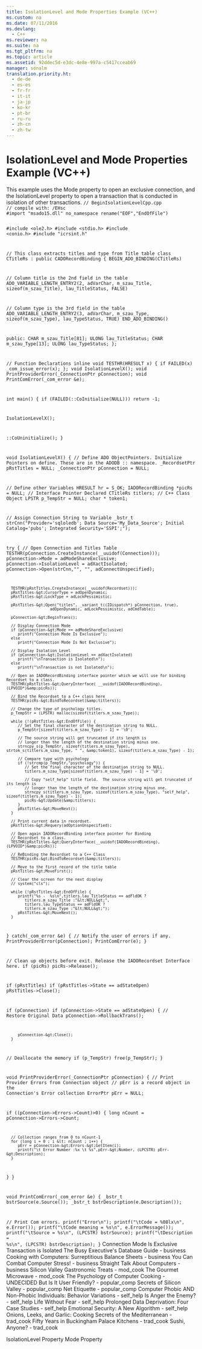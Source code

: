 ```yaml
---
title: IsolationLevel and Mode Properties Example (VC++)
ms.custom: na
ms.date: 07/11/2016
ms.devlang: 
  - C++
ms.reviewer: na
ms.suite: na
ms.tgt_pltfrm: na
ms.topic: article
ms.assetid: 92ddec5d-e3dc-4e8e-997a-c5417cceab69
manager: sonalm
translation.priority.ht: 
  - de-de
  - es-es
  - fr-fr
  - it-it
  - ja-jp
  - ko-kr
  - pt-br
  - ru-ru
  - zh-cn
  - zh-tw
---
```

# IsolationLevel and Mode Properties Example (VC++)
<?xml version="1.0" encoding="utf-8"?>
<developerReferenceWithoutSyntaxDocument xmlns="http://ddue.schemas.microsoft.com/authoring/2003/5" xmlns:xlink="http://www.w3.org/1999/xlink" xmlns:xsi="http://www.w3.org/2001/XMLSchema-instance" xsi:schemaLocation="http://ddue.schemas.microsoft.com/authoring/2003/5 http://dduestorage.blob.core.windows.net/ddueschema/developer.xsd">
  <introduction>
    <para>This example uses the <legacyLink xlink:href="808661eb-0d7c-4e6d-8e40-9dc3bef3d77a">Mode</legacyLink> property to open an exclusive connection, and the <legacyLink xlink:href="ea84e4b2-fbf2-4eef-b9ce-796b22e21800">IsolationLevel</legacyLink> property to open a transaction that is conducted in isolation of other transactions.</para>
  </introduction>
  <codeExample>
    <code>// BeginIsolationLevelCpp.cpp
// compile with: /EHsc
#import "msado15.dll" no_namespace rename("EOF","EndOfFile")

#include &lt;ole2.h&gt;
#include &lt;stdio.h&gt;
#include &lt;conio.h&gt;
#include "icrsint.h"

// This class extracts titles and type from Title table
class CTitleRs : public CADORecordBinding {
   BEGIN_ADO_BINDING(CTitleRs)

   // Column title is the 2nd field in the table
    ADO_VARIABLE_LENGTH_ENTRY2(2, adVarChar, m_szau_Title, sizeof(m_szau_Title), lau_TitleStatus, FALSE)

   // Column type is the 3rd field in the table
   ADO_VARIABLE_LENGTH_ENTRY2(3, adVarChar, m_szau_Type, sizeof(m_szau_Type), lau_TypeStatus, TRUE)
   END_ADO_BINDING()

public:
   CHAR m_szau_Title[81];
   ULONG lau_TitleStatus;
   CHAR m_szau_Type[13];
   ULONG lau_TypeStatus;
};

// Function Declarations
inline void TESTHR(HRESULT x) { if FAILED(x) _com_issue_error(x); };
void IsolationLevelX();
void PrintProviderError(_ConnectionPtr pConnection);
void PrintComError(_com_error &amp;e);

int main() {
   if (FAILED(::CoInitialize(NULL)))
      return -1;

   IsolationLevelX();
   
   ::CoUninitialize();
}

void IsolationLevelX() {
   // Define ADO ObjectPointers.  Initialize Pointers on define.  These are in the ADODB :: namespace.
   _RecordsetPtr  pRstTitles  = NULL;
   _ConnectionPtr pConnection = NULL;

   // Define other Variables
   HRESULT hr = S_OK;
   IADORecordBinding *picRs = NULL;   // Interface Pointer Declared
   CTitleRs titlers;   // C++ Class Object
   LPSTR p_TempStr = NULL;
   char * token1;
      
   // Assign Connection String to Variable
   _bstr_t strCnn("Provider='sqloledb'; Data Source='My_Data_Source'; Initial Catalog='pubs'; Integrated Security='SSPI';");

   try {
      // Open Connection and Titles Table
      TESTHR(pConnection.CreateInstance(__uuidof(Connection)));
      pConnection-&gt;Mode = adModeShareExclusive;
      pConnection-&gt;IsolationLevel = adXactIsolated;
      pConnection-&gt;Open(strCnn,"", "", adConnectUnspecified);

      TESTHR(pRstTitles.CreateInstance(__uuidof(Recordset)));
      pRstTitles-&gt;CursorType = adOpenDynamic;
      pRstTitles-&gt;LockType = adLockPessimistic;

      pRstTitles-&gt;Open("titles", _variant_t((IDispatch*) pConnection, true),
                       adOpenDynamic, adLockPessimistic, adCmdTable);

      pConnection-&gt;BeginTrans();

      // Display Connection Mode
      if (pConnection-&gt;Mode == adModeShareExclusive)
         printf("Connection Mode Is Exclusive");
      else
         printf("Connection Mode Is Not Exclusive");     

      // Display Isolation Level 
      if (pConnection-&gt;IsolationLevel == adXactIsolated)
         printf("\nTransaction is Isolated\n");
      else
         printf("\nTransaction is not Isolated\n");

      // Open an IADORecordBinding interface pointer which we will use for binding Recordset to a class.
      TESTHR(pRstTitles-&gt;QueryInterface( __uuidof(IADORecordBinding), (LPVOID*)&amp;picRs));

      // Bind the Recordset to a C++ class here
      TESTHR(picRs-&gt;BindToRecordset(&amp;titlers));

      // Change the type of psychology titles.
      p_TempStr = (LPSTR) malloc(sizeof(titlers.m_szau_Type));

      while (!(pRstTitles-&gt;EndOfFile)) {
         // Set the final character of the destination string to NULL.
         p_TempStr[sizeof(titlers.m_szau_Type) - 1] = '\0';

         // The source string will get truncated if its length is 
         // longer than the length of the destination string minus one.
         strncpy_s(p_TempStr, sizeof(titlers.m_szau_Type), strtok_s(titlers.m_szau_Type, " ", &amp;token1), sizeof(titlers.m_szau_Type) - 1);
         
         // Compare type with psychology
         if (!strcmp(p_TempStr,"psychology")) {
            // Set the final character of the destination string to NULL.
            titlers.m_szau_Type[sizeof(titlers.m_szau_Type) - 1] = '\0';

            // Copy "self_help" title field.  The source string will get truncated if its length is 
            // longer than the length of the destination string minus one.
            strncpy_s(titlers.m_szau_Type, sizeof(titlers.m_szau_Type), "self_help", sizeof(titlers.m_szau_Type) - 1);
            picRs-&gt;Update(&amp;titlers);
         }
         pRstTitles-&gt;MoveNext();
      }

      // Print current data in recordset.
      pRstTitles-&gt;Requery(adOptionUnspecified);

      // Open again IADORecordBinding interface pointer for Binding 
      // Recordset to a class.
      TESTHR(pRstTitles-&gt;QueryInterface(__uuidof(IADORecordBinding), (LPVOID*)&amp;picRs));

      // ReBinding the Recordset to a C++ Class
      TESTHR(picRs-&gt;BindToRecordset(&amp;titlers));

      // Move to the first record of the title table
      pRstTitles-&gt;MoveFirst();

      // Clear the screen for the next display
      // system("cls");

      while (!pRstTitles-&gt;EndOfFile) {
         printf("%s -  %s\n",titlers.lau_TitleStatus == adFldOK ? 
            titlers.m_szau_Title :"&lt;NULL&gt;",
            titlers.lau_TypeStatus == adFldOK ? 
            titlers.m_szau_Type :"&lt;NULL&gt;");
         pRstTitles-&gt;MoveNext();
      }
   }
   catch(_com_error &amp;e) {
      // Notify the user of errors if any.
      PrintProviderError(pConnection);
      PrintComError(e);
   }
   
   // Clean up objects before exit.  Release the IADORecordset Interface here.
   if (picRs)
      picRs-&gt;Release();
      
   if (pRstTitles)
      if (pRstTitles-&gt;State == adStateOpen)
         pRstTitles-&gt;Close();

   if (pConnection)
      if (pConnection-&gt;State == adStateOpen) {
         // Restore Original Data
         pConnection-&gt;RollbackTrans();

         pConnection-&gt;Close();
      }

   // Deallocate the memory
   if (p_TempStr)
      free(p_TempStr);
}

void PrintProviderError(_ConnectionPtr pConnection) {
   // Print Provider Errors from Connection object
   // pErr is a record object in the Connection's Error collection
   ErrorPtr pErr = NULL;

   if ((pConnection-&gt;Errors-&gt;Count)&gt;0) {
      long nCount = pConnection-&gt;Errors-&gt;Count;

      // Collection ranges from 0 to nCount-1
      for (long i = 0 ; i &lt; nCount ; i++) {
         pErr = pConnection-&gt;Errors-&gt;GetItem(i);
         printf("\t Error Number :%x \t %s",pErr-&gt;Number, (LPCSTR) pErr-&gt;Description);
      }
   }
}

void PrintComError(_com_error &amp;e) {
   _bstr_t bstrSource(e.Source());
   _bstr_t bstrDescription(e.Description());

   // Print Com errors.
   printf("Error\n");
   printf("\tCode = %08lx\n", e.Error());
   printf("\tCode meaning = %s\n", e.ErrorMessage());
   printf("\tSource = %s\n", (LPCSTR) bstrSource);
   printf("\tDescription = %s\n", (LPCSTR) bstrDescription);
}</code>
    <comments>
      <content>
        <computerOutput>Connection Mode Is Exclusive
Transaction is Isolated
The Busy Executive's Database Guide -  business
Cooking with Computers: Surreptitious Balance Sheets -  business
You Can Combat Computer Stress! -  business
Straight Talk About Computers -  business
Silicon Valley Gastronomic Treats -  mod_cook
The Gourmet Microwave -  mod_cook
The Psychology of Computer Cooking -  UNDECIDED
But Is It User Friendly? -  popular_comp
Secrets of Silicon Valley -  popular_comp
Net Etiquette -  popular_comp
Computer Phobic AND Non-Phobic Individuals: Behavior Variations -  self_help
Is Anger the Enemy? -  self_help
Life Without Fear -  self_help
Prolonged Data Deprivation: Four Case Studies -  self_help
Emotional Security: A New Algorithm -  self_help
Onions, Leeks, and Garlic: Cooking Secrets of the Mediterranean -  trad_cook
Fifty Years in Buckingham Palace Kitchens -  trad_cook
Sushi, Anyone? -  trad_cook</computerOutput>
      </content>
    </comments>
  </codeExample>
  <relatedTopics>
<link xlink:href="ea84e4b2-fbf2-4eef-b9ce-796b22e21800">IsolationLevel Property</link>
<link xlink:href="808661eb-0d7c-4e6d-8e40-9dc3bef3d77a">Mode Property</link>
</relatedTopics>
</developerReferenceWithoutSyntaxDocument>